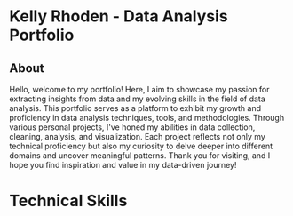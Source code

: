 # Kelly Rhoden - Data Analysis Portfolio

## About
Hello, welcome to my portfolio! Here, I aim to showcase my passion for extracting insights from data and my evolving skills in the field of data analysis. This portfolio serves as a platform to exhibit my growth and proficiency in data analysis techniques, tools, and methodologies. Through various personal projects, I've honed my abilities in data collection, cleaning, analysis, and visualization. Each project reflects not only my technical proficiency but also my curiosity to delve deeper into different domains and uncover meaningful patterns. Thank you for visiting, and I hope you find inspiration and value in my data-driven journey!

# Technical Skills

